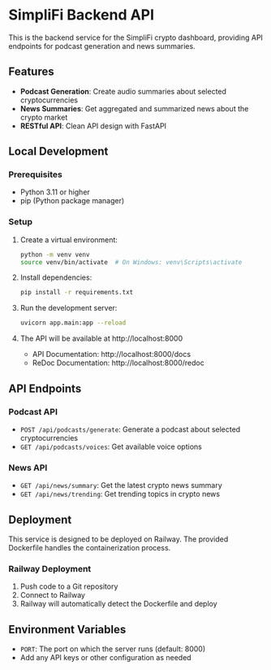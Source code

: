 # SimpliFi Backend API

This is the backend service for the SimpliFi crypto dashboard, providing API endpoints for podcast generation and news summaries.

## Features

- **Podcast Generation**: Create audio summaries about selected cryptocurrencies
- **News Summaries**: Get aggregated and summarized news about the crypto market
- **RESTful API**: Clean API design with FastAPI

## Local Development

### Prerequisites

- Python 3.11 or higher
- pip (Python package manager)

### Setup

1. Create a virtual environment:
   ```bash
   python -m venv venv
   source venv/bin/activate  # On Windows: venv\Scripts\activate
   ```

2. Install dependencies:
   ```bash
   pip install -r requirements.txt
   ```

3. Run the development server:
   ```bash
   uvicorn app.main:app --reload
   ```

4. The API will be available at http://localhost:8000
   - API Documentation: http://localhost:8000/docs
   - ReDoc Documentation: http://localhost:8000/redoc

## API Endpoints

### Podcast API

- `POST /api/podcasts/generate`: Generate a podcast about selected cryptocurrencies
- `GET /api/podcasts/voices`: Get available voice options

### News API

- `GET /api/news/summary`: Get the latest crypto news summary
- `GET /api/news/trending`: Get trending topics in crypto news

## Deployment

This service is designed to be deployed on Railway. The provided Dockerfile handles the containerization process.

### Railway Deployment

1. Push code to a Git repository
2. Connect to Railway
3. Railway will automatically detect the Dockerfile and deploy

## Environment Variables

- `PORT`: The port on which the server runs (default: 8000)
- Add any API keys or other configuration as needed 